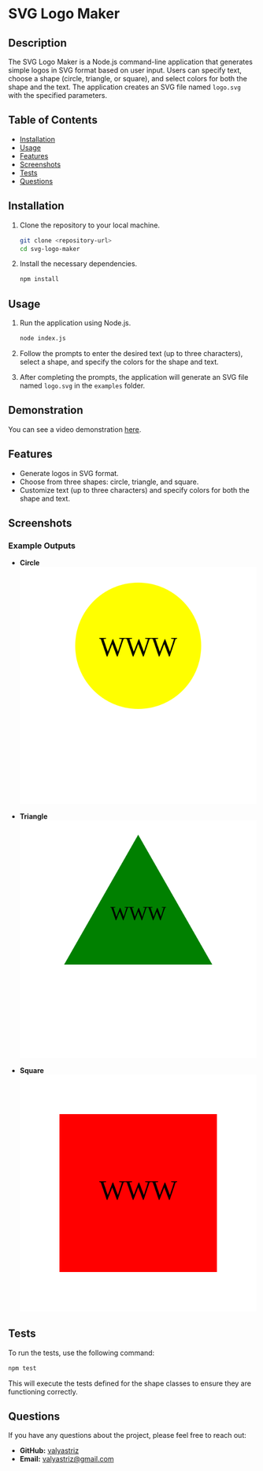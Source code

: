 # SVG Logo Maker

## Description

The SVG Logo Maker is a Node.js command-line application that generates simple logos in SVG format based on user input. Users can specify text, choose a shape (circle, triangle, or square), and select colors for both the shape and the text. The application creates an SVG file named `logo.svg` with the specified parameters.

## Table of Contents

- [Installation](#installation)
- [Usage](#usage)
- [Features](#features)
- [Screenshots](#screenshots)
- [Tests](#tests)
- [Questions](#questions)

## Installation

1. Clone the repository to your local machine.
    ```bash
    git clone <repository-url>
    cd svg-logo-maker
    ```

2. Install the necessary dependencies.
    ```bash
    npm install
    ```

## Usage

1. Run the application using Node.js.
    ```bash
    node index.js
    ```

2. Follow the prompts to enter the desired text (up to three characters), select a shape, and specify the colors for the shape and text.

3. After completing the prompts, the application will generate an SVG file named `logo.svg` in the `examples` folder.

## Demonstration
You can see a video demonstration [here](https://drive.google.com/file/d/1jXS0WZy69PlO-ZNHFdQ5AQ7rIhj5l4mV/view).

## Features

- Generate logos in SVG format.
- Choose from three shapes: circle, triangle, and square.
- Customize text (up to three characters) and specify colors for both the shape and text.

## Screenshots

### Example Outputs
- **Circle**  
![Circle](examples/circle-logo.svg)

- **Triangle**  
![Triangle](examples/triangle-logo.svg)

- **Square**  
![Square](examples/square-logo.svg)

## Tests

To run the tests, use the following command:
```bash
npm test
```
This will execute the tests defined for the shape classes to ensure they are functioning correctly.

## Questions

If you have any questions about the project, please feel free to reach out:

- **GitHub:** [valyastriz](https://github.com/valyastriz)
- **Email:** [valyastriz@gmail.com](mailto:your-valyastriz@gmail.com)
